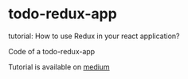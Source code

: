 # todo-redux-app

tutorial: How to use Redux in your react application?

Code of a todo-redux-app 

Tutorial is available on [medium](https://medium.com/wineofbits/use-redux-in-your-react-app-in-just-10-minutes-8da6e9f043c5)
